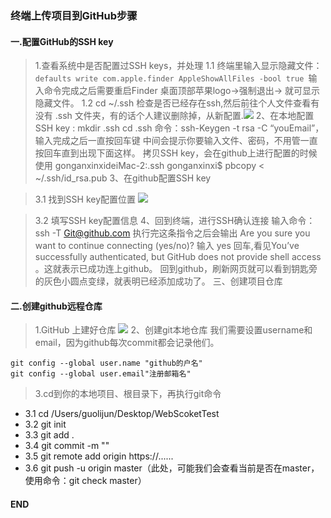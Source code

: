 ### 终端上传项目到GitHub步骤
#### 一.配置GitHub的SSH key
>1.查看系统中是否配置过SSH keys，并处理
>1.1 终端里输入显示隐藏文件：```defaults write com.apple.finder AppleShowAllFiles -bool true ```输入命令完成之后需要重启Finder 桌面顶部苹果logo->强制退出->
就可显示隐藏文件。
>1.2 cd ~/.ssh 检查是否已经存在ssh,然后前往个人文件查看有没有 .ssh 文件夹，有的话个人建议删除掉，从新配置.![](media/15276656622146/15276659030399.png)
>2、在本地配置SSH key : mkdir .ssh 
cd .ssh
命令：ssh-Keygen -t rsa -C “youEmail”，输入完成之后一直按回车键 中间会提示你要输入文件、密码，不用管一直按回车直到出现下面这样。
拷贝SSH key，会在github上进行配置的时候使用
gonganxinxideiMac-2:.ssh gonganxinxi$ pbcopy < ~/.ssh/id_rsa.pub
>3、在github配置SSH key

>3.1 找到SSH key配置位置
![](media/15276656622146/15276660469761.png)

>3.2 填写SSH key配置信息
>4、回到终端，进行SSH确认连接
输入命令：ssh -T Git@github.com
执行完这条指令之后会输出 Are you sure you want to continue connecting (yes/no)? 输入 yes 回车,看见You’ve successfully authenticated, but GitHub does not provide shell access 。这就表示已成功连上github。
回到github，刷新网页就可以看到钥匙旁的灰色小圆点变绿，就表明已经添加成功了。
三、创建项目仓库

#### 二.创建github远程仓库
>1.GitHub 上建好仓库
![](media/15276656622146/15276663603276.jpg)
>2、创建git本地仓库
我们需要设置username和email，因为github每次commit都会记录他们。
```
git config --global user.name "github的户名" 
git config --global user.email"注册邮箱名"
```
>3.cd到你的本地项目、根目录下，再执行git命令
* 3.1 cd /Users/guolijun/Desktop/WebScoketTest 
* 3.2 git init
* 3.3 git add .
* 3.4 git commit -m ""
* 3.5 git remote add origin https://......
* 3.6 git push -u origin master（此处，可能我们会查看当前是否在master，使用命令：git check master）

####  END

